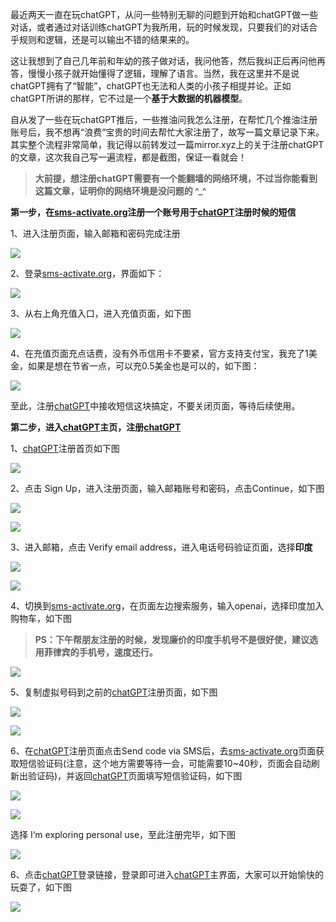 最近两天一直在玩chatGPT，从问一些特别无聊的问题到开始和chatGPT做一些对话，或者通过对话训练chatGPT为我所用，玩的时候发现，只要我们的对话合乎规则和逻辑，还是可以输出不错的结果来的。

这让我想到了自己几年前和年幼的孩子做对话，我问他答，然后我纠正后再问他再答，慢慢小孩子就开始懂得了逻辑，理解了语言。当然，我在这里并不是说chatGPT拥有了“智能”，chatGPT也无法和人类的小孩子相提并论。正如chatGPT所讲的那样，它不过是一个**基于大数据的机器模型**。

自从发了一些在玩chatGPT推后，一些推油问我怎么注册，在帮忙几个推油注册账号后，我不想再“浪费”宝贵的时间去帮忙大家注册了，故写一篇文章记录下来。其实整个流程非常简单，我记得以前转发过一篇mirror.xyz上的关于注册chatGPT的文章，这次我自己写一遍流程，都是截图，保证一看就会！

> **大前提，想注册chatGPT需要有一个能翻墙的网络环境，不过当你能看到这篇文章，证明你的网络环境是没问题的 ^\_^**

**第一步，在**[**sms-activate.org**](https://sms-activate.org/?ref=2700714)**注册一个账号用于**[**chatGPT**](https://chat.openai.com/auth/login)**注册时候的短信**

1、进入注册页面，输入邮箱和密码完成注册

![](https://miro.medium.com/max/700/1*MSAcFa-nH4R_1b9DfOuQhw.png)

2、登录[sms-activate.org](https://sms-activate.org/?ref=2700714)，界面如下：

![](https://miro.medium.com/max/700/1*PW6MBGp41NIiIbu70xfJ8Q.png)

3、从右上角充值入口，进入充值页面，如下图

![](https://miro.medium.com/max/700/1*WWdto8UVx6uH-SPSpVQLYw.png)

4、在充值页面充点话费，没有外币信用卡不要紧，官方支持支付宝，我充了1美金，如果是想在节省一点，可以充0.5美金也是可以的，如下图：

![](https://miro.medium.com/max/700/1*WsUHWZae3PLKjaLX_IP5fg.png)

至此，注册[chatGPT](https://chat.openai.com/auth/login)中接收短信这块搞定，不要关闭页面，等待后续使用。

**第二步，进入**[**chatGPT**](https://chat.openai.com/auth/login)**主页，注册**[**chatGPT**](https://chat.openai.com/auth/login)

1、[chatGPT](https://chat.openai.com/auth/login)注册首页如下图

![](https://miro.medium.com/max/700/1*xCG7xYD_CrOd3BmgnMkYrg.png)

2、点击 Sign Up，进入注册页面，输入邮箱账号和密码，点击Continue，如下图

![](https://miro.medium.com/max/700/1*4Ll4Jv6Hf4EsxS5JSKjd8w.png)

![](https://miro.medium.com/proxy/1*pIeeDrPxvhtn1rCtAnrZuQ.png)

3、进入邮箱，点击 Verify email address，进入电话号码验证页面，选择**印度**

![](https://miro.medium.com/max/700/1*-4zrdAMy9eW2W1oK8F1oQA.png)

![](https://miro.medium.com/max/700/1*4uvLF56W5vvk8Lo9GvpElQ.png)

4、切换到[sms-activate.org](https://sms-activate.org/?ref=2700714)，在页面左边搜索服务，输入openai，选择印度加入购物车，如下图

> **PS：下午帮朋友注册的时候，发现廉价的印度手机号不是很好使，建议选用菲律宾的手机号，速度还行。**

![](https://miro.medium.com/max/700/1*hValOgi_qCItG4i_usZi_w.png)

5、复制虚拟号码到之前的[chatGPT](https://chat.openai.com/auth/login)注册页面，如下图

![](https://miro.medium.com/max/700/1*3UJlTJ5WjvTj4JT9j-K62A.png)

![](https://miro.medium.com/max/700/1*nOjohNye1MhP7Xt2Be229A.png)

6、在[chatGPT](https://chat.openai.com/auth/login)注册页面点击Send code via SMS后，去[sms-activate.org](https://sms-activate.org/?ref=2700714)页面获取短信验证码(注意，这个地方需要等待一会，可能需要10~40秒，页面会自动刷新出验证码)，并返回[chatGPT](https://chat.openai.com/auth/login)页面填写短信验证码，如下图

![](https://miro.medium.com/max/700/1*uYScH8f0VhiNamXwFwiCXQ.png)

![](https://miro.medium.com/max/700/1*PLxuRDdHhDVnCyZJzXJwrQ.png)

选择 I‘m exploring personal use，至此注册完毕，如下图

![](https://miro.medium.com/max/700/1*B_tCopaiOTmvo4o0UyFZCw.png)

6、点击[chatGPT](https://chat.openai.com/auth/login)登录链接，登录即可进入[chatGPT](https://chat.openai.com/auth/login)主界面，大家可以开始愉快的玩耍了，如下图

![](https://miro.medium.com/max/700/1*2CIiadBy4c0hPhc2c3bKQw.png)